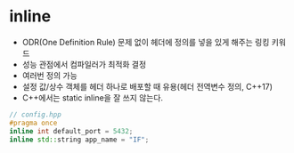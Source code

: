 # inline
- ODR(One Definition Rule) 문제 없이 헤더에 정의를 넣을 있게 해주는 링킹 키워드
- 성능 관점에서 컴파일러가 최적화 결정
- 여러번 정의 가능
- 설정 값/상수 객체를 헤더 하나로 배포할 때 유용(헤더 전역변수 정의, C++17)
- C++에서는 static inline을 잘 쓰지 않는다.

```cpp
// config.hpp
#pragma once
inline int default_port = 5432;
inline std::string app_name = "IF";
```